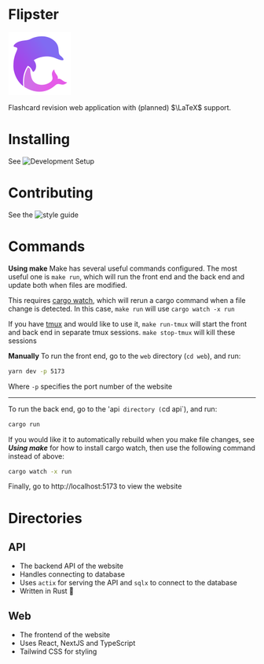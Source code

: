 # Flipster

![Flipster logo](./logo.svg)

Flashcard revision web application with (planned) $\LaTeX$ support.

# Installing
See ![Development Setup](https://github.com/jacob-horton/flipster/wiki/Development-Setup)

# Contributing
See the ![style guide](https://github.com/jacob-horton/flipster/wiki/Style-Guide)

# Commands

**Using make**
Make has several useful commands configured. The most useful one is `make run`, which will run the front end and the back end and update both when files are modified.

This requires [cargo watch](https://github.com/watchexec/cargo-watch), which will rerun a cargo command when a file change is detected. In this case, `make run` will use `cargo watch -x run`

If you have [tmux](https://github.com/tmux/tmux) and would like to use it, `make run-tmux` will start the front and back end in separate tmux sessions. `make stop-tmux` will kill these sessions

**Manually**
To run the front end, go to the `web` directory (`cd web`), and run:
```bash
yarn dev -p 5173
```

Where `-p` specifies the port number of the website

---

To run the back end, go to the 'api` directory (`cd api`), and run:
```bash
cargo run
```

If you would like it to automatically rebuild when you make file changes, see ***Using make*** for how to install cargo watch, then use the following command instead of above:
```bash
cargo watch -x run
```

Finally, go to http://localhost:5173 to view the website


# Directories

## API

- The backend API of the website
- Handles connecting to database
- Uses `actix` for serving the API and `sqlx` to connect to the database
- Written in Rust 🦀

## Web

- The frontend of the website
- Uses React, NextJS and TypeScript
- Tailwind CSS for styling

